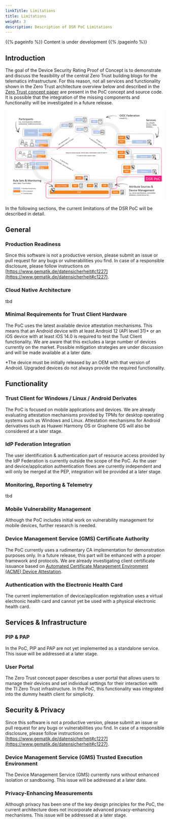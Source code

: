 ```yaml
---
linkTitle: Limitations
title: Limitations
weight: 3
description: Description of DSR PoC Limitations
---
```


{{% pageinfo %}}
Content is under development
{{% /pageinfo %}}

## Introduction
The goal of the Device Security Rating Proof of Concept is to demonstrate and discuss the feasibility of the central Zero Trust building blogs for the telematics infrastructure. For this reason, not all services and functionality shown in the Zero Trust architecture overview below and described in the [Zero Trust concept paper](https://fachportal.gematik.de/fileadmin/Fachportal/Downloadcenter/gemKPT_Zero_Trust_V1.0.0.pdf) are present in the PoC concept and source code. It is possible that the integration of the missing components and functionality will be investigated in a future release.

![dsr_scope](dsr_poc_scope.png)

In the following sections, the current limitations of the DSR PoC will be described in detail.

## General

### Production Readiness
Since this software is not a productive version, please submit an issue or pull request for any bugs or vulnerabilities you find. In case of a responsible disclosure, please follow instructions on [https://www.gematik.de/datensicherheit#c1227](https://www.gematik.de/datensicherheit#c1227).

### Cloud Native Architecture
tbd

### Minimal Requirements for Trust Client Hardware
The PoC uses the latest available device attestation mechanisms. This means that an Android device with at least Android 12 (API level 31)* or an iOS device with at least iOS 14.0 is required to test the Tust Client functionality. We are aware that this excludes a large number of devices currently on the market. Possible mitigation strategies are under discussion and will be made available at a later date.

*The device must be initially released by an OEM with that version of Android. Upgraded devices do not always provide the required functionality.

## Functionality

### Trust Client for Windows / Linux / Android Derivates
The PoC is focused on mobile applications and devices. We are already evaluating attestation mechanisms provided by TPMs for desktop operating systems such as Windows and Linux. Attestation mechanisms for Android derivatives such as Huawei Harmony OS or Graphene OS will also be considered at a later stage.

### IdP Federation Integration
The user identification & authentication part of resource access provided by the IdP Federation is currently outside the scope of the PoC. As the user and device/application authentication flows are currently independent and will only be merged at the PEP, integration will be provided at a later stage.

### Monitoring, Reporting & Telemetry
tbd

### Mobile Vulnerability Management
Although the PoC includes initial work on vulnerability management for mobile devices, further research is needed.

### Device Management Service (GMS) Certificate Authority
The PoC currently uses a rudimentary CA implementation for demonstration purposes only. In a future release, this part will be enhanced with a proper framework and protocols. We are already investigating client certificate issuance based on [Automated Certificate Management Environment (ACME) Device Attestation](https://datatracker.ietf.org/doc/draft-acme-device-attest/).

### Authentication with the Electronic Health Card
The current implementation of device/application registration uses a virtual electronic health card and cannot yet be used with a physical electronic health card.

## Services & Infrastructure

### PIP & PAP
In the PoC, PIP and PAP are not yet implemented as a standalone service. This issue will be addressed at a later stage.

### User Portal
The Zero Trust concept paper describes a user portal that allows users to manage their devices and set individual settings for their interaction with the TI Zero Trust infrastructure. In the PoC, this functionality was integrated into the dummy health client for simplicity.

## Security & Privacy
Since this software is not a productive version, please submit an issue or pull request for any bugs or vulnerabilities you find. In case of a responsible disclosure, please follow instructions on [https://www.gematik.de/datensicherheit#c1227](https://www.gematik.de/datensicherheit#c1227).

### Device Management Service (GMS) Trusted Execution Environment
The Device Management Service (GMS) currently runs without enhanced isolation or sandboxing. This issue will be addressed at a later date.

### Privacy-Enhancing Measurements
Although privacy has been one of the key design principles for the PoC, the current architecture does not incorporate advanced privacy-enhancing mechanisms. This issue will be addressed at a later stage.